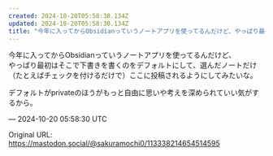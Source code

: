 ```yaml
---
created: 2024-10-20T05:58:30.134Z
updated: 2024-10-20T05:58:30.134Z
title: "今年に入ってからObsidianっていうノートアプリを使ってるんだけど、やっぱり最初はそこで下書きを書くのをデフォルトにして、選んだノートだけ（たとえばチェック[...]"
---
```


<p>今年に入ってからObsidianっていうノートアプリを使ってるんだけど、<br />やっぱり最初はそこで下書きを書くのをデフォルトにして、選んだノートだけ（たとえばチェックを付けるだけで）ここに投稿されるようにしてみたいな。</p><p>デフォルトがprivateのほうがもっと自由に思いや考えを深められていい気がするから。</p>

&mdash; 2024-10-20 05:58:30 UTC

Original URL: https://mastodon.social/@sakuramochi0/113338214654514595
